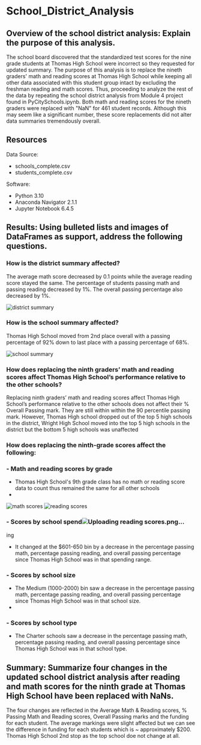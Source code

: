 # School_District_Analysis
## Overview of the school district analysis: Explain the purpose of this analysis.
The school board discovered that the standardized test scores for the nine grade students at Thomas High School were incorrect so they requested for updated summary. The purpose of this analysis is to replace the nineth graders' math and reading scores at Thomas High School while keeping all other data associated with this student group intact by excluding the freshman reading and math scores. Thus, proceeding to analyze the rest of the data by repeating the school district analysis from Module 4 project found in PyCitySchools.ipynb. Both math and reading scores for the nineth graders were replaced with "NaN" for 461 student records. Although this may seem like a significant number, these score replacements did not alter data summaries tremendously overall.

## Resources 
Data Source: 
- schools_complete.csv
- students_complete.csv

Software:
- Python 3.10
- Anaconda Navigator 2.1.1
- Jupyter Notebook 6.4.5

## Results: Using bulleted lists and images of DataFrames as support, address the following questions.
### How is the district summary affected?
The average math score decreased by 0.1 points while the average reading score stayed the same. The percentage of students passing math and passing reading decreased by 1%. The overall passing percentage also decreased by 1%.

![district summary](https://user-images.githubusercontent.com/33900637/145521303-5f93a76c-ead9-47cb-8f4f-53c091805ee2.png)

### How is the school summary affected?
Thomas High School moved from 2nd place overall with a passing percentage of 92% down to last place with a passing percentage of 68%.

![school summary](https://user-images.githubusercontent.com/33900637/145521316-2c7e2a97-aff6-4cec-903a-9c068af12a5b.png)

### How does replacing the ninth graders’ math and reading scores affect Thomas High School’s performance relative to the other schools?
Replacing ninth graders’ math and reading scores affect Thomas High School’s performance relative to the other schools does not affect their % Overall Passing mark.  They are still within within the 90 percentile passing mark. However, Thomas High school dropped out of the top 5 high schools in the district, Wright High School moved into the top 5 high schools in the district but the bottom 5 high schools was unaffected

### How does replacing the ninth-grade scores affect the following:
###  - Math and reading scores by grade
- Thomas High School's 9th grade class has no math or reading score data to count thus remained the same for all other schools
- 
![math scores](https://user-images.githubusercontent.com/33900637/145521341-16c65054-da26-4034-b05d-600afd9d3923.png)
![reading scores](https://user-images.githubusercontent.com/33900637/145521355-aea1366a-dc84-4286-a921-060b994dfdf2.png)


###  - Scores by school spend![Uploading reading scores.png…]()
ing
- It changed at the $601-650 bin by a decrease in the percentage passing math, percentage passing reading, and overall passing percentage since Thomas High School was in that spending range. 

###  - Scores by school size
- The Medium (1000-2000) bin saw a decrease in the percentage passing math, percentage passing reading, and overall passing percentage since Thomas High School was in that school size. 
- 
###  - Scores by school type
- The Charter schools saw a decrease in the percentage passing math, percentage passing reading, and overall passing percentage since Thomas High School was in that school type.


## Summary: Summarize four changes in the updated school district analysis after reading and math scores for the ninth grade at Thomas High School have been replaced with NaNs.
The four changes are reflected in the Average Math & Reading scores, % Passing Math and Reading scores, Overall Passing marks and the funding for each student.  The average markings were slight affected but we can see the difference in funding for each students which is ~ approximately $200.  Thomas High School 2nd stop as the top school doe not change at all.

